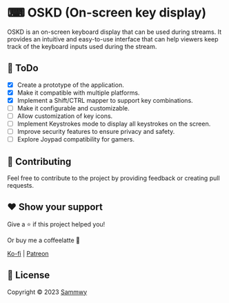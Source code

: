 # ⌨ OSKD (On-screen key display)

OSKD is an on-screen keyboard display that can be used during streams. It provides an intuitive and easy-to-use interface that can help viewers keep track of the keyboard inputs used during the stream.

## 📃 ToDo

- [x] Create a prototype of the application.
- [x] Make it compatible with multiple platforms.
- [x] Implement a Shift/CTRL mapper to support key combinations.
- [ ] Make it configurable and customizable.
- [ ] Allow customization of key icons.
- [ ] Implement Keystrokes mode to display all keystrokes on the screen.
- [ ] Improve security features to ensure privacy and safety.
- [ ] Explore Joypad compatibility for gamers.

## 🤝 Contributing

Feel free to contribute to the project by providing feedback or creating pull requests.

## ❤️ Show your support

Give a ⭐️ if this project helped you!

Or buy me a coffeelatte 🙌

[Ko-fi](https://ko-fi.com/sammwy) | [Patreon](https://patreon.com/sammwy)

## 📝 License

Copyright © 2023 [Sammwy](https://github.com/sammwyy)
